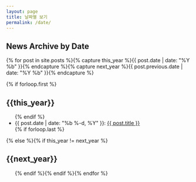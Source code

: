 ```yaml
---
layout: page
title: 날짜별 보기
permalink: /date/
---
```

## **News Archive by Date**

{% for post in site.posts  %}{% capture this_year %}{{ post.date | date: "%Y %b" }}{% endcapture %}{% capture next_year %}{{ post.previous.date | date: "%Y %b" }}{% endcapture %}

{% if forloop.first %}<h2 class="c-archives__year" id="{{ this_year }}-ref">{{this_year}}</h2>
<ul class="c-archives__list">{% endif %}
<li class="c-archives__item">
  {{ post.date | date: "%b %-d, %Y" }}: <a href="{{ post.url | prepend: site.baseurl }}">{{ post.title }}</a>
  </li>{% if forloop.last %}</ul>{% else %}{% if this_year != next_year %}
</ul>
<h2 class="c-archives__year" id="{{ next_year }}-ref">{{next_year}}</h2>
<ul class="c-archives__list">{% endif %}{% endif %}{% endfor %}
